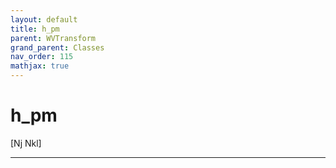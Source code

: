 ```yaml
---
layout: default
title: h_pm
parent: WVTransform
grand_parent: Classes
nav_order: 115
mathjax: true
---
```


#  h_pm

[Nj Nkl]


---

